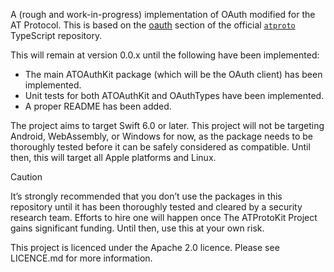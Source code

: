 A (rough and work-in-progress) implementation of OAuth modified for the AT Protocol. This is based on the [oauth](https://github.com/bluesky-social/atproto/tree/main/packages/oauth) section of the official [`atproto`](https://github.com/bluesky-social/atproto) TypeScript repository.

This will remain at version 0.0.x until the following have been implemented:
- The main ATOAuthKit package (which will be the OAuth client) has been implemented.
- Unit tests for both ATOAuthKit and OAuthTypes have been implemented.
- A proper README has been added.

The project aims to target Swift 6.0 or later. This project will not be targeting Android, WebAssembly, or Windows for now, as the package needs to be thoroughly tested before it can be safely considered as compatible. Until then, this will target all Apple platforms and Linux.

> [!CAUTION]
> It’s strongly recommended that you don’t use the packages in this repository until it has been thoroughly tested and cleared by a security research team. Efforts to hire one will happen once The ATProtoKit Project gains significant funding. Until then, use this at your own risk.

This project is licenced under the Apache 2.0 licence. Please see LICENCE.md for more information.

